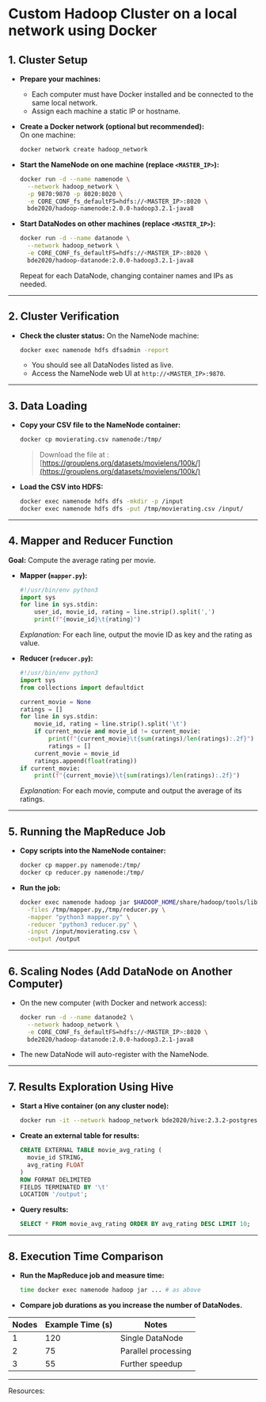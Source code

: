 # Custom Hadoop Cluster on a local network using Docker

## **1. Cluster Setup**

- **Prepare your machines:**  
  - Each computer must have Docker installed and be connected to the same local network.
  - Assign each machine a static IP or hostname.

- **Create a Docker network (optional but recommended):**  
  On one machine:
  ```bash
  docker network create hadoop_network
  ```

- **Start the NameNode on one machine (replace `<MASTER_IP>`):**
  ```bash
  docker run -d --name namenode \
    --network hadoop_network \
    -p 9870:9870 -p 8020:8020 \
    -e CORE_CONF_fs_defaultFS=hdfs://<MASTER_IP>:8020 \
    bde2020/hadoop-namenode:2.0.0-hadoop3.2.1-java8
  ```

- **Start DataNodes on other machines (replace `<MASTER_IP>`):**
  ```bash
  docker run -d --name datanode \
    --network hadoop_network \
    -e CORE_CONF_fs_defaultFS=hdfs://<MASTER_IP>:8020 \
    bde2020/hadoop-datanode:2.0.0-hadoop3.2.1-java8
  ```
  Repeat for each DataNode, changing container names and IPs as needed.

---

## **2. Cluster Verification**

- **Check the cluster status:**
  On the NameNode machine:
  ```bash
  docker exec namenode hdfs dfsadmin -report
  ```
  - You should see all DataNodes listed as live.
  - Access the NameNode web UI at `http://<MASTER_IP>:9870`.

---

## **3. Data Loading**

- **Copy your CSV file to the NameNode container:**
  ```bash
  docker cp movierating.csv namenode:/tmp/
  ```
  > Download the file at : [https://grouplens.org/datasets/movielens/100k/](https://grouplens.org/datasets/movielens/100k/)

- **Load the CSV into HDFS:**
  ```bash
  docker exec namenode hdfs dfs -mkdir -p /input
  docker exec namenode hdfs dfs -put /tmp/movierating.csv /input/
  ```

---

## **4. Mapper and Reducer Function**

**Goal:** Compute the average rating per movie.

- **Mapper (`mapper.py`):**
  ```python
  #!/usr/bin/env python3
  import sys
  for line in sys.stdin:
      user_id, movie_id, rating = line.strip().split(',')
      print(f"{movie_id}\t{rating}")
  ```
  *Explanation:* For each line, output the movie ID as key and the rating as value.

- **Reducer (`reducer.py`):**
  ```python
  #!/usr/bin/env python3
  import sys
  from collections import defaultdict

  current_movie = None
  ratings = []
  for line in sys.stdin:
      movie_id, rating = line.strip().split('\t')
      if current_movie and movie_id != current_movie:
          print(f"{current_movie}\t{sum(ratings)/len(ratings):.2f}")
          ratings = []
      current_movie = movie_id
      ratings.append(float(rating))
  if current_movie:
      print(f"{current_movie}\t{sum(ratings)/len(ratings):.2f}")
  ```
  *Explanation:* For each movie, compute and output the average of its ratings.

---

## **5. Running the MapReduce Job**

- **Copy scripts into the NameNode container:**
  ```bash
  docker cp mapper.py namenode:/tmp/
  docker cp reducer.py namenode:/tmp/
  ```

- **Run the job:**
  ```bash
  docker exec namenode hadoop jar $HADOOP_HOME/share/hadoop/tools/lib/hadoop-streaming-*.jar \
    -files /tmp/mapper.py,/tmp/reducer.py \
    -mapper "python3 mapper.py" \
    -reducer "python3 reducer.py" \
    -input /input/movierating.csv \
    -output /output
  ```

---

## **6. Scaling Nodes (Add DataNode on Another Computer)**

- On the new computer (with Docker and network access):
  ```bash
  docker run -d --name datanode2 \
    --network hadoop_network \
    -e CORE_CONF_fs_defaultFS=hdfs://<MASTER_IP>:8020 \
    bde2020/hadoop-datanode:2.0.0-hadoop3.2.1-java8
  ```
- The new DataNode will auto-register with the NameNode.

---

## **7. Results Exploration Using Hive**

- **Start a Hive container (on any cluster node):**
  ```bash
  docker run -it --network hadoop_network bde2020/hive:2.3.2-postgresql-metastore
  ```

- **Create an external table for results:**
  ```sql
  CREATE EXTERNAL TABLE movie_avg_rating (
    movie_id STRING,
    avg_rating FLOAT
  )
  ROW FORMAT DELIMITED
  FIELDS TERMINATED BY '\t'
  LOCATION '/output';
  ```

- **Query results:**
  ```sql
  SELECT * FROM movie_avg_rating ORDER BY avg_rating DESC LIMIT 10;
  ```

---

## **8. Execution Time Comparison**

- **Run the MapReduce job and measure time:**
  ```bash
  time docker exec namenode hadoop jar ... # as above
  ```
- **Compare job durations as you increase the number of DataNodes.**

| Nodes | Example Time (s) | Notes                    |
|-------|------------------|--------------------------|
| 1     | 120              | Single DataNode          |
| 2     | 75               | Parallel processing      |
| 3     | 55               | Further speedup          |

--- 

Resources:
[^1]: https://www.youtube.com/watch?v=FvVaQrQC6_w
[^2]: https://www.youtube.com/watch?v=PMQkrk8OEGk
[^3]: https://selectfrom.dev/how-to-setup-simple-hadoop-cluster-on-docker-5d8f56013f29
[^4]: https://github.com/spraharaj-projects/hadoop-environment
[^5]: https://www.scribd.com/document/669004139/How-to-set-up-a-Hadoop-cluster-in-Docker
[^6]: https://www.simplilearn.com/tutorials/hadoop-tutorial/mapreduce-example
[^7]: https://marcel-jan.eu/datablog/2020/10/25/i-built-a-working-hadoop-spark-hive-cluster-on-docker-here-is-how/
[^8]: https://www-inf.telecom-sudparis.eu/COURS/CSC5003/Supports/cours/hadoop_mapreduce.pdf
[^9]: https://hadoop.apache.org/docs/current/hadoop-mapreduce-client/hadoop-mapreduce-client-core/MapReduceTutorial.html
[^10]: https://hadoop.apache.org/docs/r1.2.1/mapred_tutorial.html
[^11]: https://www.talend.com/resources/what-is-mapreduce/
